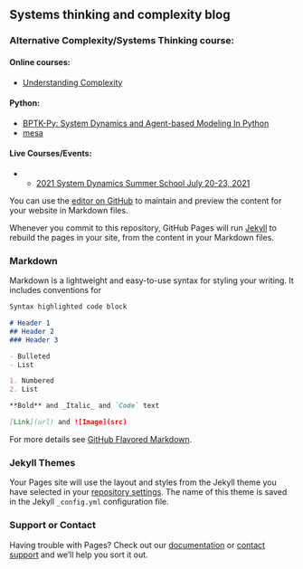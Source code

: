 ## Systems thinking and complexity blog

### Alternative Complexity/Systems Thinking course:
#### Online courses:
- [Understanding Complexity](https://www.thegreatcourses.com/courses/understanding-complexity.html)

#### Python:
- [BPTK-Py: System Dynamics and Agent-based Modeling In Python](https://bptk.transentis.com/en/latest/index.html)
- [mesa](https://mesa.readthedocs.io/en/stable/)
#### Live Courses/Events:
- - [2021 System Dynamics Summer School July 20-23, 2021](https://systemdynamics.org/summer-school/)

You can use the [editor on GitHub](https://github.com/mic3ff/mic3ff.github.io/edit/main/index.md) to maintain and preview the content for your website in Markdown files.

Whenever you commit to this repository, GitHub Pages will run [Jekyll](https://jekyllrb.com/) to rebuild the pages in your site, from the content in your Markdown files.

### Markdown

Markdown is a lightweight and easy-to-use syntax for styling your writing. It includes conventions for

```markdown
Syntax highlighted code block

# Header 1
## Header 2
### Header 3

- Bulleted
- List

1. Numbered
2. List

**Bold** and _Italic_ and `Code` text

[Link](url) and ![Image](src)
```

For more details see [GitHub Flavored Markdown](https://guides.github.com/features/mastering-markdown/).

### Jekyll Themes

Your Pages site will use the layout and styles from the Jekyll theme you have selected in your [repository settings](https://github.com/mic3ff/mic3ff.github.io/settings). The name of this theme is saved in the Jekyll `_config.yml` configuration file.

### Support or Contact

Having trouble with Pages? Check out our [documentation](https://docs.github.com/categories/github-pages-basics/) or [contact support](https://github.com/contact) and we’ll help you sort it out.
